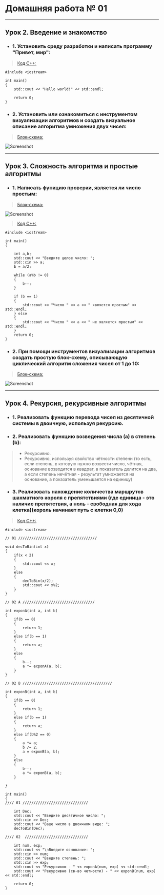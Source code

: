 # Домашняя работа № 01
-------------------------------
## Урок 2. Введение и знакомство
- ### 1. Установить среду разработки и написать программу "Привет, мир":

> [Код С++:](lesson_02.cpp)

```
#include <iostream>

int main()
{
    std::cout << "Hello world!" << std::endl;
    
    return 0;
}
```
- ### 2. Установить или ознакомиться с инструментом визуализации алгоритмов и создать визуальное описание алгоритма умножения двух чисел:

> [Блок-схема:](lesson_02.png)

![Screenshot](lesson_02.png "Алгоритмы и структуры данных")

-------------------------------
## Урок 3. Сложность алгоритма и простые алгоритмы
- ### 1. Написать функцию проверки, является ли число простым:

> [Блок-схема:](lesson_03-1.png)

![Screenshot](lesson_03-1.png "Является ли число простым")

> [Код С++:](lesson_03-1.cpp)
```
#include <iostream>

int main()
{

    int a,b;
    std::cout << "Введите целое число: ";
    std::cin >> a;
    b = a/2;

    while (a%b != 0)
    {
        b--;
    }

    if (b == 1)
    {
        std::cout << "Число " << a << " является простым" << std::endl;
    } else
    {
        std::cout << "Число " << a << " не является простым" << std::endl;
    }
    return 0;
}

```
- ### 2. При помощи инструментов визуализации алгоритмов создать простую блок-схему, описывающую циклический алгоритм сложения чисел от 1 до 10:

> [Блок-схема:](lesson_03-2.png)

![Screenshot](lesson_03-2.png "сложения чисел от 1 до 10")

-------------------------------
## Урок 4. Рекурсия, рекурсивные алгоритмы
- ### 1. Реализовать функцию перевода чисел из десятичной системы в двоичную, используя рекурсию.

- ### 2. Реализовать функцию возведения числа (a) в степень (b):
> - Рекурсивно.
> - Рекурсивно, используя свойство чётности степени (то есть, если степень, в которую нужно возвести число, чётная, основание возводится в квадрат, а показатель делится на два, а если степень нечётная - результат умножается на основание, а показатель уменьшается на единицу)

- ### 3. Реализовать нахождение количества маршрутов шахматного короля с препятствиями (где единица - это наличие препятствия, а ноль - свободная для хода клетка)(король начинает путь с клетки 0,0)

> [Код С++:](lesson_04.cpp)
```
#include <iostream>

// 01 ////////////////////////////////////

void decToBin(int x)
{
    if(x < 2)
    {
        std::cout << x;
    }
    else
    {
        decToBin(x/2);
        std::cout << x%2;
    }
}

// 02 A /////////////////////////////////

int exponA(int a, int b)
{
    if(b == 0)
    {
        return 1;
    }
    else if(b == 1)
    {
        return a;
    }
    else
    {
        b--;
        a *= exponA(a, b);
    }
}

// 02 B /////////////////////////////////////////

int exponB(int a, int b)
{
    if(b == 0)
    {
        return 1;
    }
    else if(b == 1)
    {
        return a;
    }
    else if(b%2 == 0)
    {
        a *= a;
        b /= 2;
        a = exponB(a, b);
    }
    else
    {
        b--;
        a *= exponB(a, b);
    }

}

int main()
{
//// 01 //////////////////////////////

    int Dec;
    std::cout << "Введите десятичное число: ";
    std::cin >> Dec;
    std::cout << "Ваше число в двоичном виде: ";
    decToBin(Dec);

//// 02  /////////////////////////////

    int num, exp;
    std::cout << "\nВведите основание: ";
    std::cin >> num;
    std::cout << "Введите степень: ";
    std::cin >> exp;
    std::cout << "Рекурсивно - " << exponA(num, exp) << std::endl;
    std::cout << "Рекурсивно (св-во четности) - " << exponB(num, exp) << std::endl;

    return 0;
}

```